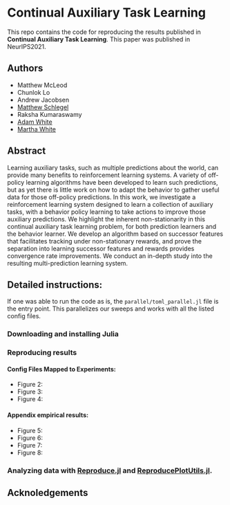 # Continual Auxiliary Task Learning


This repo contains the code for reproducing the results published in **Continual Auxiliary Task Learning**. This paper was published in NeurIPS2021.

## Authors
- Matthew McLeod
- Chunlok Lo
- Andrew Jacobsen 
- [Matthew Schlegel](https://mkschleg.github.io)
- Raksha Kumaraswamy
- [Adam White](https://sites.ualberta.ca/~amw8/)
- [Martha White](https://webdocs.cs.ualberta.ca/~whitem/)


## Abstract
Learning auxiliary tasks, such as multiple predictions about the world, can provide many benefits to reinforcement learning systems. A variety of off-policy learning algorithms have been developed to learn such predictions, but as yet there is little work on how to adapt the behavior to gather useful data for those off-policy predictions. In this work, we investigate a reinforcement learning system designed to learn a collection of auxiliary tasks, with a behavior policy learning to take actions to improve those auxiliary predictions. We highlight the inherent non-stationarity in this continual auxiliary task learning problem, for both prediction learners and the behavior learner. We develop an algorithm based on successor features that facilitates tracking under non-stationary rewards, and prove  the separation into learning successor features and rewards provides convergence rate improvements. We conduct an in-depth study into the resulting multi-prediction learning system. 


## Detailed instructions:

If one was able to run the code as is, the `parallel/toml_parallel.jl` file is the entry point. This parallelizes our sweeps and works with all the listed config files.

### Downloading and installing Julia

### Reproducing results

#### Config Files Mapped to Experiments:
- Figure 2:
- Figure 3:
- Figure 4:

#### Appendix empirical results:
- Figure 5:
- Figure 6:
- Figure 7:
- Figure 8:

### Analyzing data with [Reproduce.jl](https://github.com/mkschleg/Reproduce.jl/blob/master/Project.toml) and [ReproducePlotUtils.jl](https://github.com/mkschleg/ReproducePlotUtils.jl/tree/master/src).

## Acknoledgements

